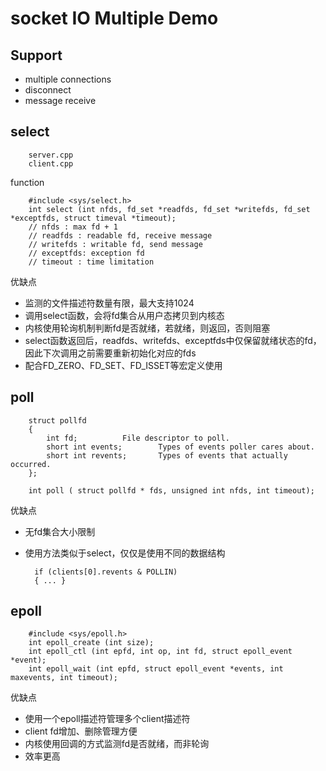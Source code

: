 # socket IO Multiple Demo

## Support
- multiple connections
- disconnect
- message receive

## select
		server.cpp
		client.cpp

function
		
		#include <sys/select.h>
		int select (int nfds, fd_set *readfds, fd_set *writefds, fd_set *exceptfds, struct timeval *timeout);
		// nfds : max fd + 1
		// readfds : readable fd, receive message
		// writefds : writable fd, send message
		// exceptfds: exception fd
		// timeout : time limitation

优缺点

- 监测的文件描述符数量有限，最大支持1024
- 调用select函数，会将fd集合从用户态拷贝到内核态
- 内核使用轮询机制判断fd是否就绪，若就绪，则返回，否则阻塞
- select函数返回后，readfds、writefds、exceptfds中仅保留就绪状态的fd，因此下次调用之前需要重新初始化对应的fds
- 配合FD_ZERO、FD_SET、FD_ISSET等宏定义使用


## poll
		struct pollfd 
	    { 
	        int fd;          File descriptor to poll. 
	        short int events;        Types of events poller cares about. 
	        short int revents;       Types of events that actually occurred. 
	    };

		int poll ( struct pollfd * fds, unsigned int nfds, int timeout);

优缺点

- 无fd集合大小限制
- 使用方法类似于select，仅仅是使用不同的数据结构
		
		if (clients[0].revents & POLLIN)
		{ ... }

## epoll

		#include <sys/epoll.h>
		int epoll_create (int size);
		int epoll_ctl (int epfd, int op, int fd, struct epoll_event *event);
		int epoll_wait (int epfd, struct epoll_event *events, int maxevents, int timeout);

优缺点

- 使用一个epoll描述符管理多个client描述符
- client fd增加、删除管理方便
- 内核使用回调的方式监测fd是否就绪，而非轮询
- 效率更高



		
 